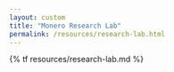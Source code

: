 ```yaml
---
layout: custom
title: "Monero Research Lab"
permalink: /resources/research-lab.html
---
```

{% tf resources/research-lab.md %}